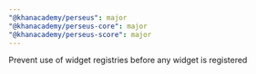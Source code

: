 ```yaml
---
"@khanacademy/perseus": major
"@khanacademy/perseus-core": major
"@khanacademy/perseus-score": major
---
```


Prevent use of widget registries before any widget is registered
